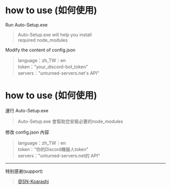 # how to use (如何使用)

Run Auto-Setup.exe  
>Auto-Setup.exe will help you install  
required node_modules  
  
Modify the content of config.json  
>language：zh_TW｜en  
token："your_discord-bot_token"  
servers："unturned-servers.net's API"  
# how to use (如何使用)
運行 Auto-Setup.exe  
>Auto-Setup.exe 會幫助您安裝必要的node_modules
  
修改 config.json 內容  
>language：zh_TW｜en  
token："你的Discord機器人token"  
servers："unturned-servers.net的 API"  
  
 ---
特别感谢(support)
>[@SN-Koarashi](https://github.com/SN-Koarashi/)
